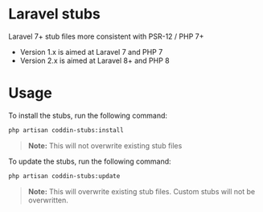 # Laravel stubs
Laravel 7+ stub files more consistent with PSR-12 / PHP 7+


- Version 1.x is aimed at Laravel 7 and PHP 7
- Version 2.x is aimed at Laravel 8+ and PHP 8

# Usage

To install the stubs, run the following command:
```bash
php artisan coddin-stubs:install
```
> **Note:** This will not overwrite existing stub files

To update the stubs, run the following command:

```bash
php artisan coddin-stubs:update
```
> **Note:** This will overwrite existing stub files. Custom stubs will not be overwritten.